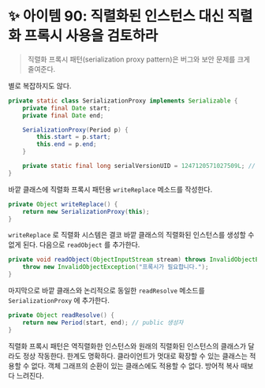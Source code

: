 # ✨ 아이템 90: 직렬화된 인스턴스 대신 직렬화 프록시 사용을 검토하라

> 직렬화 프록시 패턴(serialization proxy pattern)은 버그와 보안 문제를 크게 줄여준다.

별로 복잡하지도 않다.

```java
private static class SerializationProxy implements Serializable {
    private final Date start;
    private final Date end;

    SerializationProxy(Period p) {
        this.start = p.start;
        this.end = p.end;
    }

    private static final long serialVersionUID = 1247120571027509L; // 생성된 값
}
```

바깥 클래스에 직렬화 프록시 패턴용 `writeReplace` 메소드를 작성한다.

```java
private Object writeReplace() {
    return new SerializationProxy(this);
}
```

`writeReplace` 로 직렬화 시스템은 결코 바깥 클래스의 직렬화된 인스턴스를 생성할 수 없게 된다. 다음으로 `readObject` 를 추가한다.

```java
private void readObject(ObjectInputStream stream) throws InvalidObjectException {
    throw new InvalidObjectException("프록시가 필요합니다.");
}
```

마지막으로 바깥 클래스와 논리적으로 동일한 `readResolve` 메소드를 `SerializationProxy` 에 추가한다.

```java
private Object readResolve() {
    return new Period(start, end); // public 생성자
}
```

직렬화 프록시 패턴은 역직렬화한 인스턴스와 원래의 직렬화된 인스턴스의 클래스가 달라도 정상 작동한다. 한계도 명확하다. 클라이언트가 멋대로 확장할 수 있는 클래스는 적용할 수 없다. 객체 그래프의 순환이 있는 클래스에도 적용할 수 없다. 방어적 복사 때보다 느려진다.
